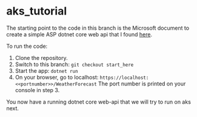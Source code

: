 # aks_tutorial
The starting point to the code in this branch is the Microsoft document to create a simple ASP dotnet core web api that I found [here](https://learn.microsoft.com/en-us/aspnet/core/tutorials/min-web-api?view=aspnetcore-6.0&tabs=visual-studio-code). 

To run the code:
1. Clone the repository.
2. Switch to this branch: `git checkout start_here`
3. Start the app: `dotnet run`
4. On your browser, go to localhost: `https://localhost:<<portnumber>>/WeatherForecast`
The port number is printed on your console in step 3.

You now have a running dotnet core web-api that we will try to run on aks next.
